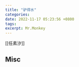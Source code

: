 ```yaml
---
title: "驴得水"
categories: 
date: 2022-11-17 05:23:56 +0800
tags: 
excerpt: Mr.Monkey
---
```



[[任素汐]]









## Misc



